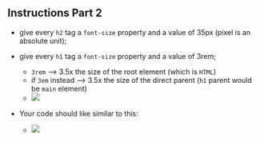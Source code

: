 ## Instructions Part 2

- give every `h2` tag a `font-size` property and a value of 35px (pixel is an absolute unit);
- give every `h1` tag a `font-size` property and a value of 3rem;
    - `3rem` --> 3.5x the size of the root element (which is `HTML`)
    - if `3em` instead --> 3.5x the size of the direct parent (`h1` parent would be `main` element)
    - ![](https://i.imgur.com/6ZmcQ7O.png)

- Your code should like similar to this:
  - ![](https://i.imgur.com/A8bSaa3.png)